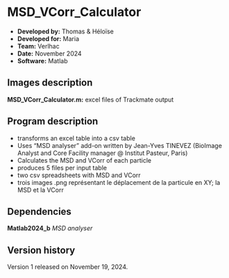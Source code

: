 # MSD_VCorr_Calculator

* **Developed by:** Thomas & Héloïse
* **Developed for:** Maria
* **Team:** Verlhac
* **Date:** November 2024
* **Software:** Matlab


## Images description

**MSD_VCorr_Calculator.m:** excel files of Trackmate output 

## Program description

* transforms an excel table into a csv table
* Uses “MSD analyser” add-on written by Jean-Yves TINEVEZ (BioImage Analyst and Core Facility manager @ Institut Pasteur, Paris)
* Calculates the MSD and VCorr of each particle 
* produces 5 files per input table
* two csv spreadsheets with MSD and VCorr
* trois images .png représentant le déplacement de la particule en XY; la MSD et la VCorr

## Dependencies

**Matlab2024_b** *MSD analyser*

## Version history

Version 1 released on November 19, 2024.

